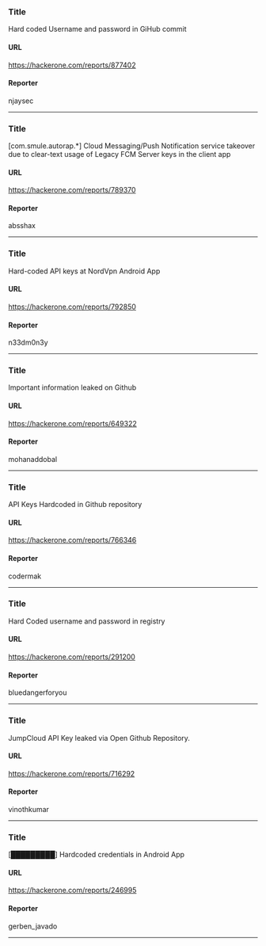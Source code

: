 ### Title
Hard coded Username and password in GiHub commit
#### URL 
https://hackerone.com/reports/877402
#### Reporter 
njaysec

---


### Title
[com.smule.autorap.*] Cloud Messaging/Push Notification service takeover due to clear-text usage of Legacy FCM Server keys in the client app 
#### URL 
https://hackerone.com/reports/789370
#### Reporter 
absshax

---


### Title
Hard-coded API keys at NordVpn Android App
#### URL 
https://hackerone.com/reports/792850
#### Reporter 
n33dm0n3y

---


### Title
Important information leaked on Github
#### URL 
https://hackerone.com/reports/649322
#### Reporter 
mohanaddobal

---


### Title
API Keys Hardcoded in Github repository
#### URL 
https://hackerone.com/reports/766346
#### Reporter 
codermak

---


### Title
Hard Coded username and password in registry
#### URL 
https://hackerone.com/reports/291200
#### Reporter 
bluedangerforyou

---


### Title
JumpCloud API Key leaked via Open Github Repository.
#### URL 
https://hackerone.com/reports/716292
#### Reporter 
vinothkumar

---


### Title
[█████████] Hardcoded credentials in Android App
#### URL 
https://hackerone.com/reports/246995
#### Reporter 
gerben_javado

---


